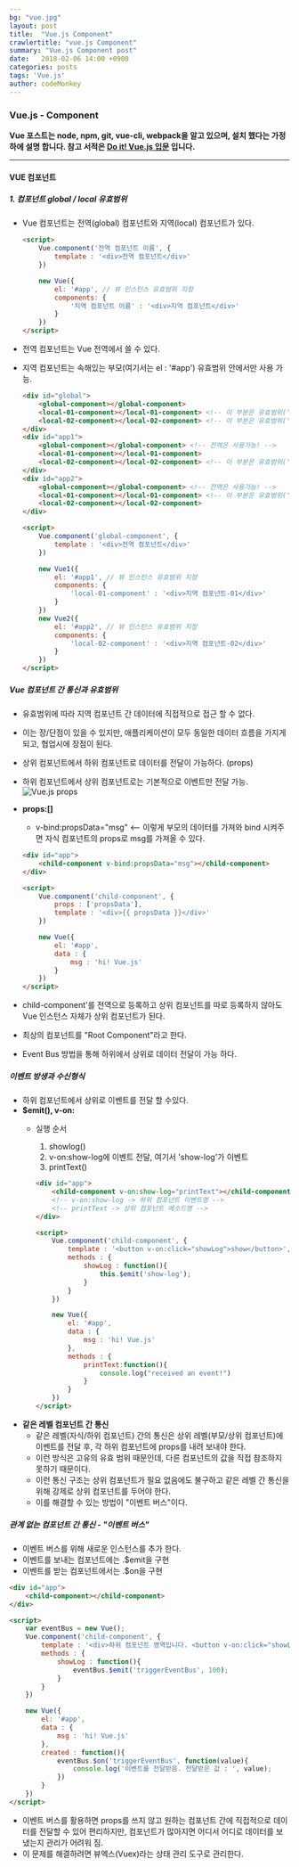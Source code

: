 ```yaml
---
bg: "vue.jpg"
layout: post
title:  "Vue.js Component"
crawlertitle: "vue.js Component"
summary: "Vue.js Component post"
date:   2018-02-06 14:00 +0900
categories: posts
tags: 'Vue.js'
author: codeMonkey
---
```


### Vue.js - Component ###

**Vue 포스트는 node, npm, git, vue-cli, webpack을 알고 있으며, 설치 했다는 가정하에 설명 합니다. 참고 서적은 [Do it! Vue.js 입문](http://www.yes24.com/24/Goods/58206961?Acode=101&) 입니다.**

---


#### VUE 컴포넌트 ####

##### 1. 컴포넌트 global / local 유효범위 #####

- Vue 컴포넌트는 전역(global) 컴포넌트와 지역(local) 컴포넌트가 있다.
	``` html
	<script>
		Vue.component('전역 컴포넌트 이름', {
			template : '<div>전역 컴포넌트</div>'
		})

		new Vue({
			el: '#app', // 뷰 인스턴스 유효범위 지정
			components: {
				'지역 컴포넌트 이름' : '<div>지역 컴포넌트</div>'
			}
		})
	</script>
	```

- 전역 컴포넌트는 Vue 전역에서 쓸 수 있다.
- 지역 컴포넌트는 속해있는 부모(여기서는 el : '#app') 유효범위 안에서만 사용 가능.
	``` html
	<div id="global">
		<global-component></global-component>
		<local-01-component></local-01-component> <!-- 이 부분은 유효범위('#app1') 밖이라 오류가 난다. -->
		<local-02-component></local-02-component> <!-- 이 부분은 유효범위('#app2') 밖이라 오류가 난다. -->
	</div>
	<div id="app1">
		<global-component></global-component> <!-- 전역은 사용가능! -->
		<local-01-component></local-01-component>
		<local-02-component></local-02-component> <!-- 이 부분은 유효범위('#app2') 밖이라 오류가 난다. -->
	</div>
	<div id="app2">
		<global-component></global-component> <!-- 전역은 사용가능! -->
		<local-01-component></local-01-component> <!-- 이 부분은 유효범위('#app1') 밖이라 오류가 난다. -->
		<local-02-component></local-02-component>
	</div>

	<script>
		Vue.component('global-component', {
			template : '<div>전역 컴포넌트</div>'
		})

		new Vue1({
			el: '#app1', // 뷰 인스턴스 유효범위 지정
			components: {
				'local-01-component' : '<div>지역 컴포넌트-01</div>'
			}
		})
		new Vue2({
			el: '#app2', // 뷰 인스턴스 유효범위 지정
			components: {
				'local-02-component' : '<div>지역 컴포넌트-02</div>'
			}
		})
	</script>
	```

##### Vue 컴포넌트 간 통신과 유효범위 #####

- 유효범위에 따라 지역 컴포넌트 간 데이터에 직접적으로 접근 할 수 없다.
- 이는 장/단점이 있을 수 있지만, 애플리케이션이 모두 동일한 데이터 흐름을 가지게 되고, 협업시에 장점이 된다.
- 상위 컴포넌트에서 하위 컴포넌트로 데이터를 전달이 가능하다. (props)
- 하위 컴포넌트에서 상위 컴포넌트로는 기본적으로 이벤트만 전달 가능.
	![Vue.js props](/jsStudyBlog/assets/images/props.png)

- **props:[]**
	- v-bind:propsData="msg" <-- 이렇게 부모의 데이터를 가져와 bind 시켜주면 자식 컴포넌트의 props로 msg를 가져올 수 있다.

	``` html
	<div id="app">
		<child-component v-bind:propsData="msg"></child-component>
	</div>

	<script>
		Vue.component('child-component', {
			props : ['propsData'],
			template : '<div>{{ propsData }}</div>'
		})

		new Vue({
			el: '#app',
			data : {
				msg : 'hi! Vue.js'
			}
		})
	</script>
	```
- child-component'를 전역으로 등록하고 상위 컴포넌트를 따로 등록하지 않아도 Vue 인스턴스 자체가 상위 컴포넌트가 된다.
- 최상의 컴포넌트를 "Root Component"라고 한다.
- Event Bus 방법을 통해 하위에서 상위로 데이터 전달이 가능 하다.

##### 이벤트 방생과 수신형식 #####
- 하위 컴포넌트에서 상위로 이벤트를 전달 할 수있다.
- **$emit(), v-on:**
	- 실행 순서
		1. showlog()
		2. v-on:show-log에 이벤트 전달, 여기서 'show-log'가 이벤트
		3. printText()

		``` html
		<div id="app">
			<child-component v-on:show-log="printText"></child-component>
			<!-- v-on:show-log -> 하위 컴포넌트 이벤트명 -->
			<!-- printText -> 상위 컴포넌트 메소드명 -->
		</div>

		<script>
			Vue.component('child-component', {
				template : '<button v-on:click="showLog">show</button>',
				methods : {
					showLog : function(){
						this.$emit('show-log');
					}
				}
			})

			new Vue({
				el: '#app',
				data : {
					msg : 'hi! Vue.js'
				},
				methods : {
					printText:function(){
						console.log("received an event!")
					}
				}
			})
		</script>
		```
- **같은 레벨 컴포넌트 간 통신**
	- 같은 레벨(자식/하위 컴포넌트) 간의 통신은 상위 레벨(부모/상위 컴포넌트)에 이벤트를 전달 후, 각 하위 컴포넌트에 props를 내려 보내야 한다.
	- 이런 방식은 고유의 유효 범위 때문인데, 다른 컴포넌트의 값을 직접 참조하지 못하기 때문이다.
	- 이런 통신 구조는 상위 컴포넌트가 필요 없음에도 불구하고 같은 레벨 간 통신을 위해 강제로 상위 컴포넌트를 두어야 한다.
	- 이를 해결할 수 있는 방법이 "이벤트 버스"이다.

##### 관계 없는 컴포넌트 간 통신 - "이벤트 버스" #####
- 이벤트 버스를 위해 새로운 인스턴스를 추가 한다.
- 이벤트를 보내는 컴포넌트에는 .$emit을 구현
- 이벤트를 받는 컴포넌트에서는 .$on을 구현

``` html
<div id="app">
	<child-component></child-component>
</div>

<script>
	var eventBus = new Vue();
	Vue.component('child-component', {
		template : '<div>하위 컴포넌트 영역입니다. <button v-on:click="showLog">show</button></div>',
		methods : {
			showLog : function(){
				eventBus.$emit('triggerEventBus', 100);
			}
		}
	})

	new Vue({
		el: '#app',
		data : {
			msg : 'hi! Vue.js'
		},
		created : function(){
			eventBus.$on('triggerEventBus', function(value){
				console.log('이벤트를 전달받음. 전달받은 값 : ', value);
			})
		}
	})
</script>
```
- 이벤트 버스를 활용하면 props를 쓰지 않고 원하는 컴포넌트 간에 직접적으로 데이터를 전달할 수 있어 편리하지만, 컴포넌트가 많아지면 어디서 어디로 데이터를 보냈는지 관리가 어려워 짐.
- 이 문제를 해결하려면 뷰엑스(Vuex)라는 상태 관리 도구로 관리한다.
